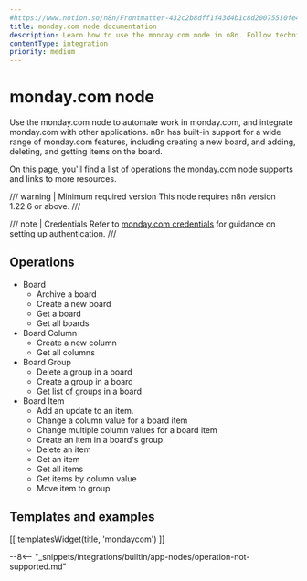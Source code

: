 ```yaml
---
#https://www.notion.so/n8n/Frontmatter-432c2b8dff1f43d4b1c8d20075510fe4
title: monday.com node documentation
description: Learn how to use the monday.com node in n8n. Follow technical documentation to integrate monday.com node into your workflows.
contentType: integration
priority: medium
---
```


# monday.com node

Use the monday.com node to automate work in monday.com, and integrate monday.com with other applications. n8n has built-in support for a wide range of monday.com features, including creating a new board, and adding, deleting, and getting items on the board.

On this page, you'll find a list of operations the monday.com node supports and links to more resources.

/// warning | Minimum required version
This node requires n8n version 1.22.6 or above.
///

/// note | Credentials
Refer to [monday.com credentials](/integrations/builtin/credentials/mondaycom/) for guidance on setting up authentication. 
///

## Operations

* Board
    * Archive a board
    * Create a new board
    * Get a board
    * Get all boards
* Board Column
    * Create a new column
    * Get all columns
* Board Group
    * Delete a group in a board
    * Create a group in a board
    * Get list of groups in a board
* Board Item
    * Add an update to an item.
    * Change a column value for a board item
    * Change multiple column values for a board item
    * Create an item in a board's group
    * Delete an item
    * Get an item
    * Get all items
    * Get items by column value
    * Move item to group

## Templates and examples

<!-- see https://www.notion.so/n8n/Pull-in-templates-for-the-integrations-pages-37c716837b804d30a33b47475f6e3780 -->
[[ templatesWidget(title, 'mondaycom') ]]

--8<-- "_snippets/integrations/builtin/app-nodes/operation-not-supported.md"
